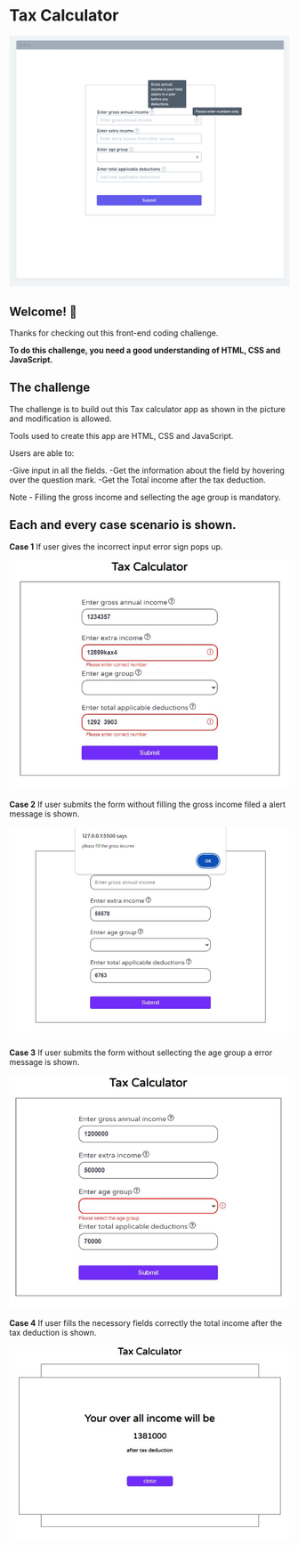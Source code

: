 # Tax Calculator

![Design preview for the tax calculator app](./image/pic1.png)

## Welcome! 👋

Thanks for checking out this front-end coding challenge.

**To do this challenge, you need a good understanding of HTML, CSS and JavaScript.**

## The challenge

The challenge is to build out this Tax calculator app as shown in the picture and modification is allowed.

Tools used to create this app are HTML, CSS and JavaScript.

Users are able to:

-Give input in all the fields.
-Get the information about the field by hovering over the question mark.
-Get the Total income after the tax deduction.

Note - Filling the gross income and sellecting the age group is mandatory.

## Each and every case scenario is shown.

**Case 1**
If user gives the incorrect input error sign pops up.

![Design preview for the tax calculator app](./image/ss2.jpg)

**Case 2**
If user submits the form without filling the gross income filed a alert message is shown.

![Design preview for the tax calculator app](./image/ss3.jpg)

**Case 3**
If user submits the form without sellecting the age group a error message is shown.

![Design preview for the tax calculator app](./image/ss4.jpg)

**Case 4**
If user fills the necessory fields correctly the total income after the tax deduction is shown.

![Design preview for the tax calculator app](./image/ss5.jpg)





 

